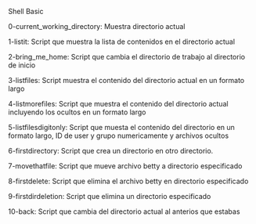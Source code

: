 Shell Basic

0-current_working_directory: Muestra directorio actual

1-listit: Script que muestra la lista de contenidos en el directorio actual

2-bring_me_home: Script que cambia el directorio de trabajo al directorio de inicio

3-listfiles: Script muestra el contenido del directorio actual en un formato largo

4-listmorefiles: Script que muestra el contenido del directorio actual incluyendo los ocultos en un formato largo

5-listfilesdigitonly: Script que muesta el contenido del directorio en un formato largo, ID de user y grupo numericamente y archivos ocultos

6-firstdirectory: Script que crea un directorio en otro directorio.

7-movethatfile: Script que mueve archivo betty a directorio especificado

8-firstdelete: Script que elimina el archivo betty en directorio especificado

9-firstdirdeletion: Script que elimina un directorio especificado

10-back: Script que cambia del directorio actual al anterios que estabas 
